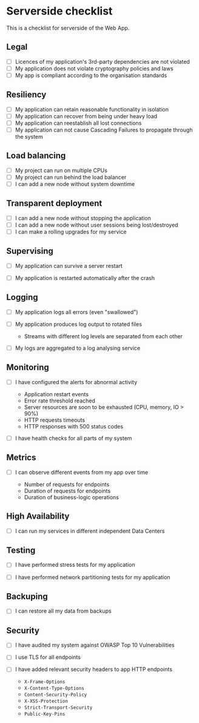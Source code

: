 # Serverside checklist

This is a checklist for serverside of the Web App.

## Legal

 - [ ] Licences of my application's 3rd-party dependencies are not violated
 - [ ] My application does not violate cryptography policies and laws  
 - [ ] My app is compliant according to the organisation standards

## Resiliency 

* [ ] My application can retain reasonable functionality in isolation
* [ ] My application can recover from being under heavy load
* [ ] My application can reestablish all lost connections
* [ ] My application can not cause Cascading Failures to propagate through the system
 
## Load balancing

* [ ] My project can run on multiple CPUs
* [ ] My project can run behind the load balancer
* [ ] I can add a new node without system downtime

## Transparent deployment
  
* [ ] I can add a new node without stopping the application
* [ ] I can add a new node without user sessions being lost/destroyed
* [ ] I can make a rolling upgrades for my service

## Supervising

* [ ] My application can survive a server restart
* [ ] My application is restarted automatically after the crash
  

## Logging

* [ ] My application logs all errors (even "swallowed")
* [ ] My application produces log output to rotated files
  * Streams with different log levels are separated from each other
  
* [ ] My logs are aggregated to a log analysing service


## Monitoring

* [ ] I have configured the alerts for abnormal activity

  * Application restart events
  * Error rate threshold reached
  * Server resources are soon to be exhausted (CPU, memory, IO > 90%)
  * HTTP requests timeouts
  * HTTP responses with 500 status codes

* [ ] I have health checks for all parts of my system


## Metrics

* [ ] I can observe different events from my app over time
  
  * Number of requests for endpoints
  * Duration of requests for endpoints
  * Duration of business-logic operations


## High Availability

* [ ] I can run my services in different independent Data Centers


## Testing
  
* [ ] I have performed stress tests for my application
* [ ] I have performed network partitioning tests for my application


## Backuping

* [ ] I can restore all my data from backups


## Security

* [ ] I have audited my system against OWASP Top 10 Vulnerabilities
* [ ] I use TLS for all endpoints
* [ ] I have added relevant security headers to app HTTP endpoints

  * `X-Frame-Options`
  * `X-Content-Type-Options`
  * `Content-Security-Policy`
  * `X-XSS-Protection`
  * `Strict-Transport-Security`
  * `Public-Key-Pins`
